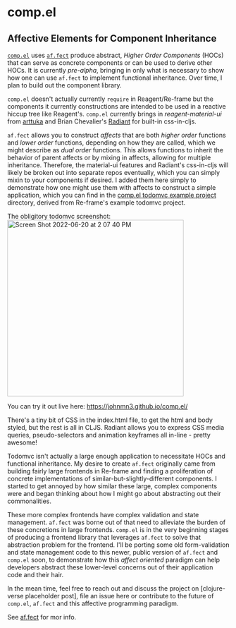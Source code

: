 # comp.el
## Affective Elements for Component Inheritance

[`comp.el`](https://github.com/johnmn3/comp.el) uses [`af.fect`](https://github.com/johnmn3/af.fect) produce abstract, _Higher Order Components_ (HOCs) that can serve as concrete components or can be used to derive other HOCs. It is currently _pre-alpha_, bringing in only what is necessary to show how one can use `af.fect` to implement functional inheritance. Over time, I plan to build out the component library.

`comp.el` doesn't actually currently `require` in Reagent/Re-frame but the components it currently constructions are intended to be used in a reactive hiccup tree like Reagent's. `comp.el` currently brings in _reagent-material-ui_ from [arttuka](https://github.com/arttuka/reagent-material-ui/blob/master/example/src/example/core.cljs) and Brian Chevalier's [Radiant](https://github.com/BrianChevalier/radiant) for built-in css-in-cljs.

`af.fect` allows you to construct _affects_ that are both _higher order_ functions and _lower order_ functions, depending on how they are called, which we might describe as _dual order_ functions. This allows functions to inherit the behavior of parent affects or by mixing in affects, allowing for multiple inheritance. Therefore, the material-ui features and Radiant's css-in-cljs will likely be broken out into separate repos eventually, which you can simply mixin to your components if desired. I added them here simply to demonstrate how one might use them with affects to construct a simple application, which you can find in the [comp.el todomvc example project](https://github.com/johnmn3/comp.el/tree/main/ex) directory, derived from Re-frame's example todomvc project.

The obligitory todomvc screenshot: <img width="400" alt="Screen Shot 2022-06-20 at 2 07 40 PM" src="https://user-images.githubusercontent.com/127271/174676451-fff0dfa6-6479-4763-b3f4-285c37286830.png">

You can try it out live here: https://johnmn3.github.io/comp.el/

There's a tiny bit of CSS in the index.html file, to get the html and body styled, but the rest is all in CLJS. Radiant allows you to express CSS media queries, pseudo-selectors and animation keyframes all in-line - pretty awesome!

Todomvc isn't actually a large enough application to necessitate HOCs and functional inheritance. My desire to create `af.fect` originally came from building fairly large frontends in Re-frame and finding a proliferation of concrete implementations of similar-but-slightly-different components. I started to get annoyed by how similar these large, complex components were and began thinking about how I might go about abstracting out their commonalities.

These more complex frontends have complex validation and state management. `af.fect` was borne out of that need to alleviate the burden of these concretions in large frontends. `comp.el` is in the very beginning stages of producing a frontend library that leverages `af.fect` to solve that abstraction problem for the frontend. I'll be porting some old form-validation and state management code to this newer, public version of `af.fect` and `comp.el` soon, to demonstrate how this _affect oriented_ paradigm can help developers abstract these lower-level concerns out of their application code and their hair.

In the mean time, feel free to reach out and discuss the project on [clojure-verse placeholder post], file an issue here or contribute to the future of `comp.el`, `af.fect` and this affective programming paradigm.

See [af.fect](https://github.com/johnmn3/af.fect) for mor info.
